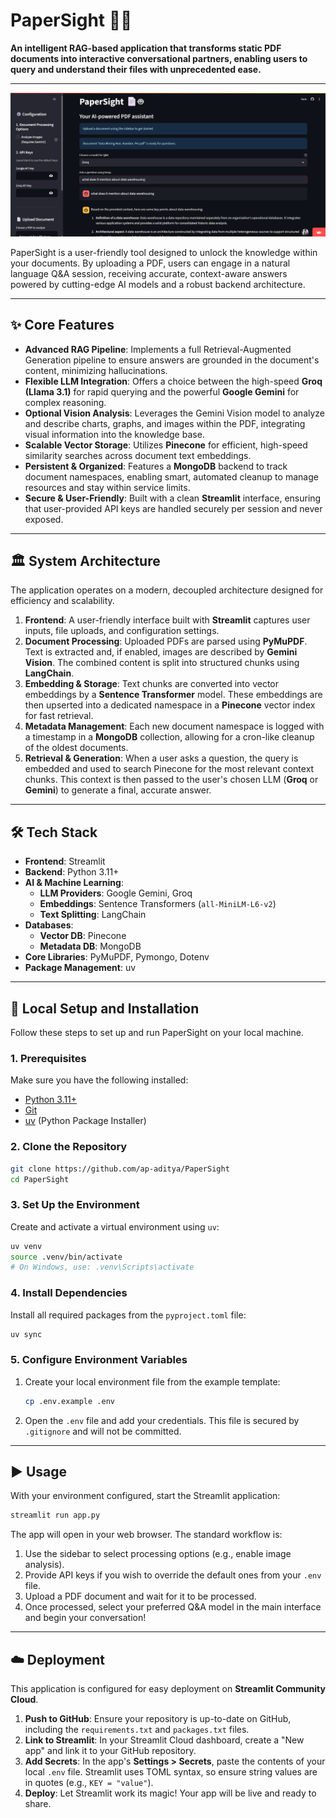 # PaperSight 📄🤖

**An intelligent RAG-based application that transforms static PDF documents into interactive conversational partners, enabling users to query and understand their files with unprecedented ease.**

[](https://www.python.org/downloads/)
[](https://opensource.org/licenses/MIT)
[](https://papersight.streamlit.app)

-----
![alt text](image.png)

PaperSight is a user-friendly tool designed to unlock the knowledge within your documents. By uploading a PDF, users can engage in a natural language Q\&A session, receiving accurate, context-aware answers powered by cutting-edge AI models and a robust backend architecture.

-----

## ✨ Core Features

  * **Advanced RAG Pipeline**: Implements a full Retrieval-Augmented Generation pipeline to ensure answers are grounded in the document's content, minimizing hallucinations.
  * **Flexible LLM Integration**: Offers a choice between the high-speed **Groq (Llama 3.1)** for rapid querying and the powerful **Google Gemini** for complex reasoning.
  * **Optional Vision Analysis**: Leverages the Gemini Vision model to analyze and describe charts, graphs, and images within the PDF, integrating visual information into the knowledge base.
  * **Scalable Vector Storage**: Utilizes **Pinecone** for efficient, high-speed similarity searches across document text embeddings.
  * **Persistent & Organized**: Features a **MongoDB** backend to track document namespaces, enabling smart, automated cleanup to manage resources and stay within service limits.
  * **Secure & User-Friendly**: Built with a clean **Streamlit** interface, ensuring that user-provided API keys are handled securely per session and never exposed.

-----

## 🏛️ System Architecture

The application operates on a modern, decoupled architecture designed for efficiency and scalability.

1.  **Frontend**: A user-friendly interface built with **Streamlit** captures user inputs, file uploads, and configuration settings.
2.  **Document Processing**: Uploaded PDFs are parsed using **PyMuPDF**. Text is extracted and, if enabled, images are described by **Gemini Vision**. The combined content is split into structured chunks using **LangChain**.
3.  **Embedding & Storage**: Text chunks are converted into vector embeddings by a **Sentence Transformer** model. These embeddings are then upserted into a dedicated namespace in a **Pinecone** vector index for fast retrieval.
4.  **Metadata Management**: Each new document namespace is logged with a timestamp in a **MongoDB** collection, allowing for a cron-like cleanup of the oldest documents.
5.  **Retrieval & Generation**: When a user asks a question, the query is embedded and used to search Pinecone for the most relevant context chunks. This context is then passed to the user's chosen LLM (**Groq** or **Gemini**) to generate a final, accurate answer.

-----

## 🛠️ Tech Stack

  * **Frontend**: Streamlit
  * **Backend**: Python 3.11+
  * **AI & Machine Learning**:
      * **LLM Providers**: Google Gemini, Groq
      * **Embeddings**: Sentence Transformers (`all-MiniLM-L6-v2`)
      * **Text Splitting**: LangChain
  * **Databases**:
      * **Vector DB**: Pinecone
      * **Metadata DB**: MongoDB
  * **Core Libraries**: PyMuPDF, Pymongo, Dotenv
  * **Package Management**: uv

-----

## 🚀 Local Setup and Installation

Follow these steps to set up and run PaperSight on your local machine.

### 1\. Prerequisites

Make sure you have the following installed:

  * [Python 3.11+](https://www.python.org/downloads/)
  * [Git](https://git-scm.com/)
  * [uv](https://github.com/astral-sh/uv) (Python Package Installer)

### 2\. Clone the Repository

```bash
git clone https://github.com/ap-aditya/PaperSight
cd PaperSight
```

### 3\. Set Up the Environment

Create and activate a virtual environment using `uv`:

```bash
uv venv
source .venv/bin/activate
# On Windows, use: .venv\Scripts\activate
```

### 4\. Install Dependencies

Install all required packages from the `pyproject.toml` file:

```bash
uv sync
```

### 5\. Configure Environment Variables

1.  Create your local environment file from the example template:

    ```bash
    cp .env.example .env
    ```

2.  Open the `.env` file and add your credentials. This file is secured by `.gitignore` and will not be committed.

-----

## ▶️ Usage

With your environment configured, start the Streamlit application:

```bash
streamlit run app.py
```

The app will open in your web browser. The standard workflow is:

1.  Use the sidebar to select processing options (e.g., enable image analysis).
2.  Provide API keys if you wish to override the default ones from your `.env` file.
3.  Upload a PDF document and wait for it to be processed.
4.  Once processed, select your preferred Q\&A model in the main interface and begin your conversation\!

-----

## ☁️ Deployment

This application is configured for easy deployment on **Streamlit Community Cloud**.

1.  **Push to GitHub**: Ensure your repository is up-to-date on GitHub, including the `requirements.txt` and `packages.txt` files.
2.  **Link to Streamlit**: In your Streamlit Cloud dashboard, create a "New app" and link it to your GitHub repository.
3.  **Add Secrets**: In the app's **Settings \> Secrets**, paste the contents of your local `.env` file. Streamlit uses TOML syntax, so ensure string values are in quotes (e.g., `KEY = "value"`).
4.  **Deploy**: Let Streamlit work its magic\! Your app will be live and ready to share.